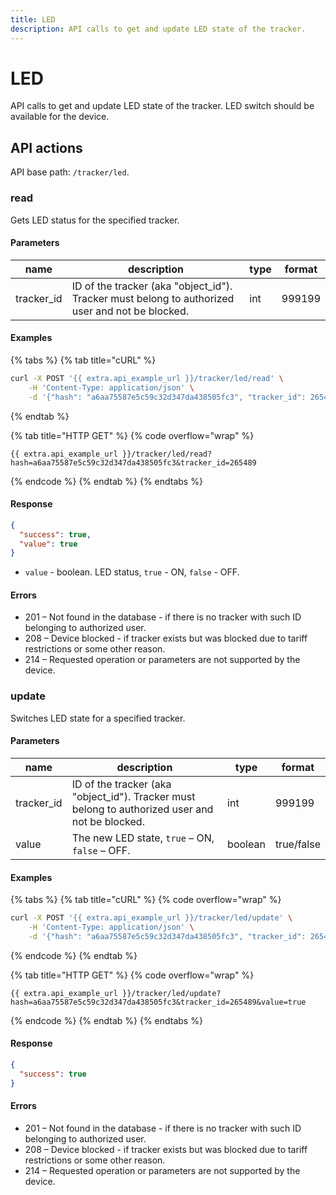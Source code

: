 ```yaml
---
title: LED
description: API calls to get and update LED state of the tracker.
---
```


# LED

API calls to get and update LED state of the tracker. LED switch should be available for the device.

## API actions

API base path: `/tracker/led`.

### read

Gets LED status for the specified tracker.

#### Parameters

| name        | description                                                                                      | type | format |
| ----------- | ------------------------------------------------------------------------------------------------ | ---- | ------ |
| tracker\_id | ID of the tracker (aka "object\_id"). Tracker must belong to authorized user and not be blocked. | int  | 999199 |

#### Examples

{% tabs %}
{% tab title="cURL" %}
```sh
curl -X POST '{{ extra.api_example_url }}/tracker/led/read' \
    -H 'Content-Type: application/json' \
    -d '{"hash": "a6aa75587e5c59c32d347da438505fc3", "tracker_id": 265489}'
```
{% endtab %}

{% tab title="HTTP GET" %}
{% code overflow="wrap" %}
```http
{{ extra.api_example_url }}/tracker/led/read?hash=a6aa75587e5c59c32d347da438505fc3&tracker_id=265489
```
{% endcode %}
{% endtab %}
{% endtabs %}

#### Response

```json
{
  "success": true,
  "value": true
}
```

* `value` - boolean. LED status, `true` - ON, `false` - OFF.

#### Errors

* 201 – Not found in the database - if there is no tracker with such ID belonging to authorized user.
* 208 – Device blocked - if tracker exists but was blocked due to tariff restrictions or some other reason.
* 214 – Requested operation or parameters are not supported by the device.

### update

Switches LED state for a specified tracker.

#### Parameters

| name        | description                                                                                      | type    | format     |
| ----------- | ------------------------------------------------------------------------------------------------ | ------- | ---------- |
| tracker\_id | ID of the tracker (aka "object\_id"). Tracker must belong to authorized user and not be blocked. | int     | 999199     |
| value       | The new LED state, `true` – ON, `false` – OFF.                                                   | boolean | true/false |

#### Examples

{% tabs %}
{% tab title="cURL" %}
{% code overflow="wrap" %}
```sh
curl -X POST '{{ extra.api_example_url }}/tracker/led/update' \
    -H 'Content-Type: application/json' \
    -d '{"hash": "a6aa75587e5c59c32d347da438505fc3", "tracker_id": 265489, "value": true}'
```
{% endcode %}
{% endtab %}

{% tab title="HTTP GET" %}
{% code overflow="wrap" %}
```http
{{ extra.api_example_url }}/tracker/led/update?hash=a6aa75587e5c59c32d347da438505fc3&tracker_id=265489&value=true
```
{% endcode %}
{% endtab %}
{% endtabs %}

#### Response

```json
{
  "success": true
}
```

#### Errors

* 201 – Not found in the database - if there is no tracker with such ID belonging to authorized user.
* 208 – Device blocked - if tracker exists but was blocked due to tariff restrictions or some other reason.
* 214 – Requested operation or parameters are not supported by the device.
